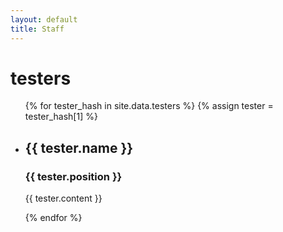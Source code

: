 ```yaml
---
layout: default
title: Staff
---
```

<h1>testers</h1>

<ul>
  {% for tester_hash in site.data.testers %}
  {% assign tester = tester_hash[1] %}
    <li>
      <h2>{{ tester.name }}</h2>
      <h3>{{ tester.position }}</h3>
      <p>{{ tester.content }}</p>
    </li>
  {% endfor %}
</ul>